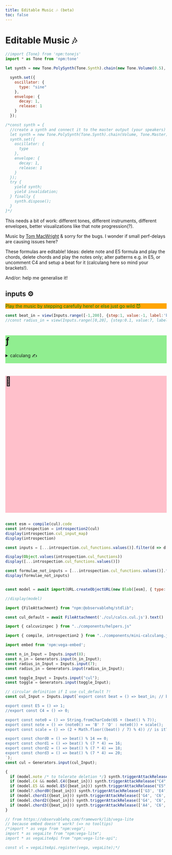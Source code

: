 ```yaml
---
title: Editable Music 🎶 (beta)
toc: false
---
```


# Editable Music 🎶

```js
//import {Tone} from 'npm:tonejs'
import * as Tone from 'npm:tone'

let synth = new Tone.PolySynth(Tone.Synth).chain(new Tone.Volume(0.5), Tone.Master);

  synth.set({
    oscillator: {
      type: "sine"
    },
    envelope: {
      decay: 1,
      release: 1
    }
  });
```

```js
/*const synth = {
  //create a synth and connect it to the master output (your speakers)
  let synth = new Tone.PolySynth(Tone.Synth).chain(Volume, Tone.Master);
  synth.set({
    oscillator: {
      type
    },
    envelope: {
      decay: 1,
      release: 1
    }
  });
  try {
    yield synth;
    yield invalidation;
  } finally {
    synth.dispose();
  }
}*/
```

<!--Click here to start the music!

<button>🎶</button>-->

This needs a bit of work: different tones, different instruments, different envelopes, better visualizations like that note progression(?).

Music by [Tom MacWright](https://observablehq.com/@tmcw/playing-with-tone-js) & sorry for the bugs. I wonder if small perf-delays are causing issues here?

These formulas are editable! Ideas: delete note and E5 formula and play the chords, delete chords and play the notes only; alter patterns e.g. in E5, or uncomment C4 and setup a beat for it (calculang here so mind your brackets!).

And/or: help me generalise it!

## inputs ⚙️

<div style="background:orange; color:green">Play the music by stepping carefully here! or else just go wild 😈</div>

```js
const beat_in = view(Inputs.range([-1,200], {step:1, value:-1, label:'beat_in 🎶'}))
//const radius_in = view(Inputs.range([0,20], {step:0.1, value:7, label:'radius_in'}))
```


<div class="wrapper">
  <div class="lhs" style="background: lightgreen">
    <div class="grow">
    <h1>ƒ</h1>
    <!-- can I collapse things responsively? -->
    <details class="calculang"><summary class="calculang" style="margin-bottom:10px">calculang ✍️</summary>
    <span style="font-style: italic">editable!</span> 🧙‍♂️
    <!--<pre class="f">-->${view(Inputs.bind(Inputs.textarea({ rows:60, resize: true}), cul_Input))}
    <!--</pre>-->
    <details><summary>javascript ✨</summary>
    <span style="font-style: italic">generated from calculang</span> ⬆️
    ${view(Inputs.textarea({value:esm,  rows:60, resize: true, disabled:true}))}
    </details>
    <details><summary>dev tools 🧰</summary>
    ${"todo"}
    </details>
    </details>
    </div>
  </div>
  <div class="rhs" style="background: pink">
    <h1>🎨</h1>
    <!--<div class="card">
    <details open><summary>inputs ⚙️</summary>
    <p>beat ${display(beat)}</p>
    </details>
    </div>-->
  <div class="card" id="viz2"></div>
  <div class="card" id="viz"></div>
  <div style="visibility:hidden">
  ${resize(width => {
      const result = embed('#viz', calcuvizspec({
    models: [model],
    input_cursors: [{}],
    mark: {type:'text', point: false, clip:true},
    encodings: {
      x: { name: 'beat_in', type: 'quantitative', grid:false, domain: _.range(beat_in,beat_in+40,1), scale: {zero: false, "domain": [beat_in-0.5,beat_in+40]} },
      y: { name: 'value', type: 'quantitative', grid:false, "scale": {"domain": [0.5,1.4]}},
      //text: {value: 'h'},
      row: { name: 'formula', domain: formulae_not_inputs.filter(d => d != "scale") },
      color: { name: 'formula', legend: false }
    },
    width:width-150, // messy !!! container width works but overstates
    height: 50,
    spec_post_process: spec => {spec.encoding.text = {value: '🎵'};
    spec.encoding.size = {"value": 10, "condition": {"test": "datum.beat_in == " + beat_in, "value": 30}};
    /*spec.width = "container";*/ spec.background='rgba(0,0,0,0)'; return spec}
  }))
  return result
    })}
    ${resize(width => {
      const result = embed('#viz2', calcuvizspec({
    models: [model],
    input_cursors: [{}],
    mark: {type:'text', point: false, clip:false},
    encodings: {
      x: { name: 'beat_in', type: 'quantitative', grid:false, domain: _.range(Math.max(beat_in,0),beat_in+40,1), scale: {zero: false, "domain": [beat_in-0.5,beat_in+40]} },
      //text: {name: 'value'},
      y: { name: 'note', type:'ordinal', independent:true },
      row: { name: 'scale', type:'ordinal' },
      color: { name: 'scale', type:'nominal', legend: false },
    },
    width:width-150, // messy !!! container width works but overstates
    height: 50,
    spec_post_process: spec => {spec.background='rgba(0,0,0,0)';spec.encoding.text = {value: '♪'};spec.encoding.size = {value: 20}; return spec}
  }))
  return result
    })
  }
  </div>
  </div>
</div>


```js

const esm = compile(cul).code
const introspection = introspection2(cul)
display(introspection.cul_input_map)
display(introspection)

const inputs = [...introspection.cul_functions.values()].filter(d => d.reason == 'input definition').map(d => d.name).sort()

display(Object.values(introspection.cul_functions))
display([...introspection.cul_functions.values()])

const formulae_not_inputs = [...introspection.cul_functions.values()].filter(d => d.reason == 'definition' && inputs.indexOf(d.name+'_in') == -1).map(d => d.name)
display(formulae_not_inputs)


const model = await import(URL.createObjectURL(new Blob([esm], { type: "text/javascript" })).toString())

//display(model)


```


```js
import {FileAttachment} from "npm:@observablehq/stdlib";

const cul_default = await FileAttachment('./cul/calcs.cul.js').text()

import { calcuvizspec } from "../components/helpers.js"

import { compile, introspection2 } from "../components/mini-calculang.js"
```


```js
import embed from 'npm:vega-embed';

const n_in_Input = Inputs.input(8);
const n_in = Generators.input(n_in_Input);
const radius_in_Input = Inputs.input(7);
const radius_in = Generators.input(radius_in_Input);

const toggle_Input = Inputs.input("cul");
const toggle = Generators.input(toggle_Input);

// circular definition if I use cul_default ?!
const cul_Input = Inputs.input(`export const beat = () => beat_in; // beat is an input

export const E5 = () => 1;
//export const C4 = () => 0;

export const note0 = () => String.fromCharCode(65 + (beat() % 7));
export const note = () => (note0() == 'B' ? 'D' : note0()) + scale();
export const scale = () => (2 + Math.floor((beat() / 7) % 4)) // is it?

export const chord0 = () => beat() % 14 == 0;
export const chord1 = () => beat() % (7 * 4) == 16;
export const chord2 = () => beat() % (7 * 4) == 18;
export const chord3 = () => beat() % (7 * 4) == 20;
`);
const cul = Generators.input(cul_Input);

```

```js
{
  if (model.note /* to tolerate deletion */) synth.triggerAttackRelease(model.note({beat_in}), '4n');
  if (model.C4 && model.C4({beat_in})) synth.triggerAttackRelease("C4", "8n")
  if (model.E5 && model.E5({beat_in})) synth.triggerAttackRelease("E5", "8n")
  if (model?.chord0({beat_in})) synth.triggerAttackRelease(['G3', 'E4', 'C5'], '1n');
  if (model.chord1({beat_in})) synth.triggerAttackRelease(['G4', 'C6', 'B5'], '4n');
  if (model.chord2({beat_in})) synth.triggerAttackRelease(['G4', 'C6', 'A6'], '4n');
  if (model.chord3({beat_in})) synth.triggerAttackRelease(['A4', 'C6', 'E5'], '16n');
}


```

```js
// from https://observablehq.com/framework/lib/vega-lite
// because embed doesn't work? (=> no tooltips)
/*import * as vega from "npm:vega";
import * as vegaLite from "npm:vega-lite";
import * as vegaLiteApi from "npm:vega-lite-api";

const vl = vegaLiteApi.register(vega, vegaLite);*/
```
